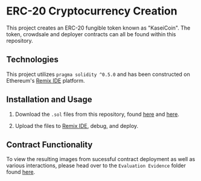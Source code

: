 # ERC-20 Cryptocurrency Creation

This project creates an ERC-20 fungible token known as "KaseiCoin". The token, crowdsale and deployer contracts can all be found within this repository. 

## Technologies

This project utilizes `pragma solidity ^0.5.0` and has been constructed on Ethereum's [Remix IDE](https://remix.ethereum.org/) platform.

## Installation and Usage

1. Download the `.sol` files from this repository, found [here](https://github.com/MaxAcheson/module_21_challenge/blob/main/KaseiCoin.sol) and [here](https://github.com/MaxAcheson/module_21_challenge/blob/main/KaseiCoinCrowdsale.sol).

2. Upload the files to [Remix IDE](https://remix.ethereum.org/), debug, and deploy.

## Contract Functionality

To view the resulting images from sucessful contract deployment as well as various interactions, please head over to the `Evaluation Evidence` folder found [here](https://github.com/MaxAcheson/module_21_challenge/tree/main/Evaluation%20Evidence).

